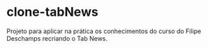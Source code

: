 # clone-tabNews
Projeto para aplicar na prática os conhecimentos do curso do Filipe Deschamps recriando o Tab News.
